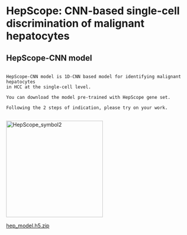 # **HepScope: CNN-based single-cell discrimination of malignant hepatocytes**

## HepScope-CNN model


```

HepScope-CNN model is 1D-CNN based model for identifying malignant hepatocytes
in HCC at the single-cell level.

You can download the model pre-trained with HepScope gene set.  

Following the 2 steps of indication, please try on your work.


```

<img width="261" alt="HepScope_symbol2" src="https://github.com/HepScope/HepScope/assets/155046754/55a24aba-adef-4ed8-ac42-631199c91090">


[hep_model.h5.zip](https://github.com/HepScope/HepScope/files/13783760/hep_model.h5.zip)



